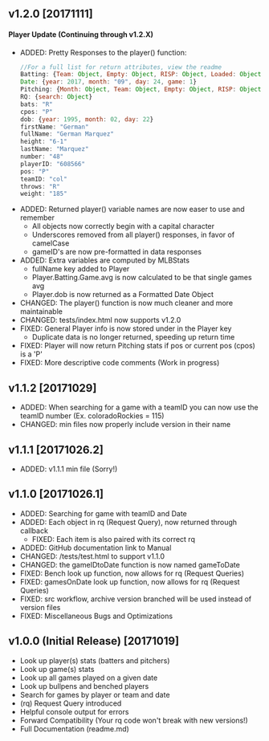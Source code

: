 ## v1.2.0 [20171111]
#### Player Update (Continuing through v1.2.X)
* ADDED: Pretty Responses to the player() function:
    ``` javascript
    //For a full list for return attributes, view the readme
    Batting: {Team: Object, Empty: Object, RISP: Object, Loaded: Object, Pitch: {loves: "FT", hates: "FC"}, …}
    Date: {year: 2017, month: "09", day: 24, game: 1}
    Pitching: {Month: Object, Team: Object, Empty: Object, RISP: Object, Loaded: Object, …}
    RQ: {search: Object}
    bats: "R"
    cpos: "P"
    dob: {year: 1995, month: 02, day: 22}
    firstName: "German"
    fullName: "German Marquez"
    height: "6-1"
    lastName: "Marquez"
    number: "48"
    playerID: "608566"
    pos: "P"
    teamID: "col"
    throws: "R"
    weight: "185"
    ```
* ADDED: Returned player() variable names are now easer to use and remember
    * All objects now correctly begin with a capital character
    * Underscores removed from all player() responses, in favor of camelCase
    * gameID's are now pre-formatted in data responses
* ADDED: Extra variables are computed by MLBStats
    * fullName key added to Player
    * Player.Batting.Game.avg is now calculated to be that single games avg
    * Player.dob is now returned as a Formatted Date Object
* CHANGED: The player() function is now much cleaner and more maintainable
* CHANGED: tests/index.html now supports v1.2.0
* FIXED: General Player info is now stored under in the Player key
    * Duplicate data is no longer returned, speeding up return time
* FIXED: Player will now return Pitching stats if pos or current pos (cpos) is a 'P'
* FIXED: More descriptive code comments (Work in progress)

## v1.1.2 [20171029]
* ADDED: When searching for a game with a teamID you can now use the teamID number (Ex. coloradoRockies = 115)
* CHANGED: min files now properly include version in their name

## v1.1.1 [20171026.2]
* ADDED: v1.1.1 min file (Sorry!)

## v1.1.0 [20171026.1]
* ADDED: Searching for game with teamID and Date
* ADDED: Each object in rq (Request Query), now returned through callback
    * FIXED: Each item is also paired with its correct rq
* ADDED: GitHub documentation link to Manual
* CHANGED: /tests/test.html to support v1.1.0
* CHANGED: the gameIDtoDate function is now named gameToDate
* FIXED: Bench look up function, now allows for rq (Request Queries)
* FIXED: gamesOnDate look up function, now allows for rq (Request Queries)
* FIXED: src workflow, archive version branched will be used instead of version files
* FIXED: Miscellaneous Bugs and Optimizations

## v1.0.0 (Initial Release) [20171019]
* Look up player(s) stats (batters and pitchers)
* Look up game(s) stats
* Look up all games played on a given date
* Look up bullpens and benched players
* Search for games by player or team and date
* (rq) Request Query introduced
* Helpful console output for errors
* Forward Compatibility (Your rq code won't break with new versions!)
* Full Documentation (readme.md)
